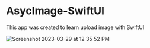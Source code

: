 # AsycImage-SwiftUI
This app was created to learn upload image with SwiftUI


![Screenshot 2023-03-29 at 12 35 52 PM](https://user-images.githubusercontent.com/81894293/228607820-f096b52d-80f2-495c-9cc8-339b8365618b.png)
